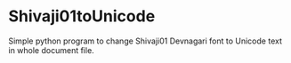 # Shivaji01toUnicode
Simple python program to change Shivaji01 Devnagari font to Unicode text in whole document file.
